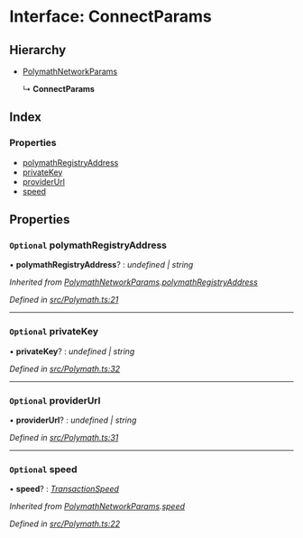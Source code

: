 # Interface: ConnectParams

## Hierarchy

- [PolymathNetworkParams](_polymath_.polymathnetworkparams.md)

  ↳ **ConnectParams**

## Index

### Properties

- [polymathRegistryAddress](_polymath_.connectparams.md#optional-polymathregistryaddress)
- [privateKey](_polymath_.connectparams.md#optional-privatekey)
- [providerUrl](_polymath_.connectparams.md#optional-providerurl)
- [speed](_polymath_.connectparams.md#optional-speed)

## Properties

### `Optional` polymathRegistryAddress

• **polymathRegistryAddress**? : _undefined | string_

_Inherited from [PolymathNetworkParams](_polymath_.polymathnetworkparams.md).[polymathRegistryAddress](_polymath_.polymathnetworkparams.md#optional-polymathregistryaddress)_

_Defined in [src/Polymath.ts:21](https://github.com/PolymathNetwork/polymath-sdk/blob/d34930f/src/Polymath.ts#L21)_

---

### `Optional` privateKey

• **privateKey**? : _undefined | string_

_Defined in [src/Polymath.ts:32](https://github.com/PolymathNetwork/polymath-sdk/blob/d34930f/src/Polymath.ts#L32)_

---

### `Optional` providerUrl

• **providerUrl**? : _undefined | string_

_Defined in [src/Polymath.ts:31](https://github.com/PolymathNetwork/polymath-sdk/blob/d34930f/src/Polymath.ts#L31)_

---

### `Optional` speed

• **speed**? : _[TransactionSpeed](../enums/_types_index_.transactionspeed.md)_

_Inherited from [PolymathNetworkParams](_polymath_.polymathnetworkparams.md).[speed](_polymath_.polymathnetworkparams.md#optional-speed)_

_Defined in [src/Polymath.ts:22](https://github.com/PolymathNetwork/polymath-sdk/blob/d34930f/src/Polymath.ts#L22)_
